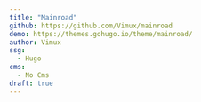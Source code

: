 ```yaml
---
title: "Mainroad"
github: https://github.com/Vimux/mainroad
demo: https://themes.gohugo.io/theme/mainroad/
author: Vimux
ssg:
  - Hugo
cms:
  - No Cms
draft: true
---
```

